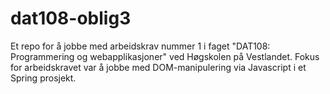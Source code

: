 # dat108-oblig3
Et repo for å jobbe med arbeidskrav nummer 1 i faget "DAT108: Programmering og webapplikasjoner" ved Høgskolen på Vestlandet.
Fokus for arbeidskravet var å jobbe med DOM-manipulering via Javascript i et Spring prosjekt.
